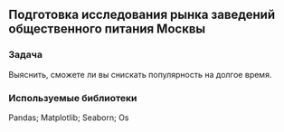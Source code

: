 ## Подготовка исследования рынка заведений общественного питания Москвы
### Задача
Выяснить, сможете ли вы снискать популярность на долгое время.
### Используемые библиотеки
Pandas; Matplotlib; Seaborn; Os
